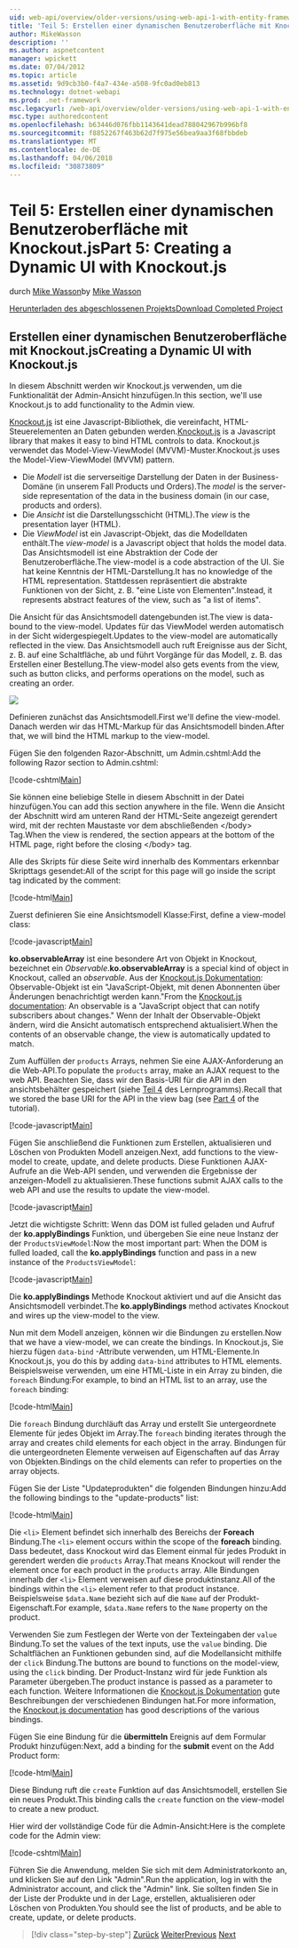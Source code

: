 ```yaml
---
uid: web-api/overview/older-versions/using-web-api-1-with-entity-framework-5/using-web-api-with-entity-framework-part-5
title: 'Teil 5: Erstellen einer dynamischen Benutzeroberfläche mit Knockout.js | Microsoft Docs'
author: MikeWasson
description: ''
ms.author: aspnetcontent
manager: wpickett
ms.date: 07/04/2012
ms.topic: article
ms.assetid: 9d9cb3b0-f4a7-434e-a508-9fc0ad0eb813
ms.technology: dotnet-webapi
ms.prod: .net-framework
msc.legacyurl: /web-api/overview/older-versions/using-web-api-1-with-entity-framework-5/using-web-api-with-entity-framework-part-5
msc.type: authoredcontent
ms.openlocfilehash: b63446d076fbb1143641dead788042967b996bf8
ms.sourcegitcommit: f8852267f463b62d7f975e56bea9aa3f68fbbdeb
ms.translationtype: MT
ms.contentlocale: de-DE
ms.lasthandoff: 04/06/2018
ms.locfileid: "30873809"
---
```

<a name="part-5-creating-a-dynamic-ui-with-knockoutjs"></a><span data-ttu-id="574f1-102">Teil 5: Erstellen einer dynamischen Benutzeroberfläche mit Knockout.js</span><span class="sxs-lookup"><span data-stu-id="574f1-102">Part 5: Creating a Dynamic UI with Knockout.js</span></span>
====================
<span data-ttu-id="574f1-103">durch [Mike Wasson](https://github.com/MikeWasson)</span><span class="sxs-lookup"><span data-stu-id="574f1-103">by [Mike Wasson](https://github.com/MikeWasson)</span></span>

[<span data-ttu-id="574f1-104">Herunterladen des abgeschlossenen Projekts</span><span class="sxs-lookup"><span data-stu-id="574f1-104">Download Completed Project</span></span>](http://code.msdn.microsoft.com/ASP-NET-Web-API-with-afa30545)

## <a name="creating-a-dynamic-ui-with-knockoutjs"></a><span data-ttu-id="574f1-105">Erstellen einer dynamischen Benutzeroberfläche mit Knockout.js</span><span class="sxs-lookup"><span data-stu-id="574f1-105">Creating a Dynamic UI with Knockout.js</span></span>

<span data-ttu-id="574f1-106">In diesem Abschnitt werden wir Knockout.js verwenden, um die Funktionalität der Admin-Ansicht hinzufügen.</span><span class="sxs-lookup"><span data-stu-id="574f1-106">In this section, we'll use Knockout.js to add functionality to the Admin view.</span></span>

<span data-ttu-id="574f1-107">[Knockout.js](http://knockoutjs.com/) ist eine Javascript-Bibliothek, die vereinfacht, HTML-Steuerelementen an Daten gebunden werden.</span><span class="sxs-lookup"><span data-stu-id="574f1-107">[Knockout.js](http://knockoutjs.com/) is a Javascript library that makes it easy to bind HTML controls to data.</span></span> <span data-ttu-id="574f1-108">Knockout.js verwendet das Model-View-ViewModel (MVVM)-Muster.</span><span class="sxs-lookup"><span data-stu-id="574f1-108">Knockout.js uses the Model-View-ViewModel (MVVM) pattern.</span></span>

- <span data-ttu-id="574f1-109">Die *Modell* ist die serverseitige Darstellung der Daten in der Business-Domäne (in unserem Fall Products und Orders).</span><span class="sxs-lookup"><span data-stu-id="574f1-109">The *model* is the server-side representation of the data in the business domain (in our case, products and orders).</span></span>
- <span data-ttu-id="574f1-110">Die *Ansicht* ist die Darstellungsschicht (HTML).</span><span class="sxs-lookup"><span data-stu-id="574f1-110">The *view* is the presentation layer (HTML).</span></span>
- <span data-ttu-id="574f1-111">Die *ViewModel* ist ein Javascript-Objekt, das die Modelldaten enthält.</span><span class="sxs-lookup"><span data-stu-id="574f1-111">The *view-model* is a Javascript object that holds the model data.</span></span> <span data-ttu-id="574f1-112">Das Ansichtsmodell ist eine Abstraktion der Code der Benutzeroberfläche.</span><span class="sxs-lookup"><span data-stu-id="574f1-112">The view-model is a code abstraction of the UI.</span></span> <span data-ttu-id="574f1-113">Sie hat keine Kenntnis der HTML-Darstellung.</span><span class="sxs-lookup"><span data-stu-id="574f1-113">It has no knowledge of the HTML representation.</span></span> <span data-ttu-id="574f1-114">Stattdessen repräsentiert die abstrakte Funktionen von der Sicht, z. B. "eine Liste von Elementen".</span><span class="sxs-lookup"><span data-stu-id="574f1-114">Instead, it represents abstract features of the view, such as "a list of items".</span></span>

<span data-ttu-id="574f1-115">Die Ansicht für das Ansichtsmodell datengebunden ist.</span><span class="sxs-lookup"><span data-stu-id="574f1-115">The view is data-bound to the view-model.</span></span> <span data-ttu-id="574f1-116">Updates für das ViewModel werden automatisch in der Sicht widergespiegelt.</span><span class="sxs-lookup"><span data-stu-id="574f1-116">Updates to the view-model are automatically reflected in the view.</span></span> <span data-ttu-id="574f1-117">Das Ansichtsmodell auch ruft Ereignisse aus der Sicht, z. B. auf eine Schaltfläche, ab und führt Vorgänge für das Modell, z. B. das Erstellen einer Bestellung.</span><span class="sxs-lookup"><span data-stu-id="574f1-117">The view-model also gets events from the view, such as button clicks, and performs operations on the model, such as creating an order.</span></span>

![](using-web-api-with-entity-framework-part-5/_static/image1.png)

<span data-ttu-id="574f1-118">Definieren zunächst das Ansichtsmodell.</span><span class="sxs-lookup"><span data-stu-id="574f1-118">First we'll define the view-model.</span></span> <span data-ttu-id="574f1-119">Danach werden wir das HTML-Markup für das Ansichtsmodell binden.</span><span class="sxs-lookup"><span data-stu-id="574f1-119">After that, we will bind the HTML markup to the view-model.</span></span>

<span data-ttu-id="574f1-120">Fügen Sie den folgenden Razor-Abschnitt, um Admin.cshtml:</span><span class="sxs-lookup"><span data-stu-id="574f1-120">Add the following Razor section to Admin.cshtml:</span></span>

[!code-cshtml[Main](using-web-api-with-entity-framework-part-5/samples/sample1.cshtml)]

<span data-ttu-id="574f1-121">Sie können eine beliebige Stelle in diesem Abschnitt in der Datei hinzufügen.</span><span class="sxs-lookup"><span data-stu-id="574f1-121">You can add this section anywhere in the file.</span></span> <span data-ttu-id="574f1-122">Wenn die Ansicht der Abschnitt wird am unteren Rand der HTML-Seite angezeigt gerendert wird, mit der rechten Maustaste vor dem abschließenden &lt;/body&gt; Tag.</span><span class="sxs-lookup"><span data-stu-id="574f1-122">When the view is rendered, the section appears at the bottom of the HTML page, right before the closing &lt;/body&gt; tag.</span></span>

<span data-ttu-id="574f1-123">Alle des Skripts für diese Seite wird innerhalb des Kommentars erkennbar Skripttags gesendet:</span><span class="sxs-lookup"><span data-stu-id="574f1-123">All of the script for this page will go inside the script tag indicated by the comment:</span></span>

[!code-html[Main](using-web-api-with-entity-framework-part-5/samples/sample2.html)]

<span data-ttu-id="574f1-124">Zuerst definieren Sie eine Ansichtsmodell Klasse:</span><span class="sxs-lookup"><span data-stu-id="574f1-124">First, define a view-model class:</span></span>

[!code-javascript[Main](using-web-api-with-entity-framework-part-5/samples/sample3.js)]

<span data-ttu-id="574f1-125">**ko.observableArray** ist eine besondere Art von Objekt in Knockout, bezeichnet ein *Observable*.</span><span class="sxs-lookup"><span data-stu-id="574f1-125">**ko.observableArray** is a special kind of object in Knockout, called an *observable*.</span></span> <span data-ttu-id="574f1-126">Aus der [Knockout.js Dokumentation](http://knockoutjs.com/documentation/observables.html): Observable-Objekt ist ein "JavaScript-Objekt, mit denen Abonnenten über Änderungen benachrichtigt werden kann."</span><span class="sxs-lookup"><span data-stu-id="574f1-126">From the [Knockout.js documentation](http://knockoutjs.com/documentation/observables.html): An observable is a "JavaScript object that can notify subscribers about changes."</span></span> <span data-ttu-id="574f1-127">Wenn der Inhalt der Observable-Objekt ändern, wird die Ansicht automatisch entsprechend aktualisiert.</span><span class="sxs-lookup"><span data-stu-id="574f1-127">When the contents of an observable change, the view is automatically updated to match.</span></span>

<span data-ttu-id="574f1-128">Zum Auffüllen der `products` Arrays, nehmen Sie eine AJAX-Anforderung an die Web-API.</span><span class="sxs-lookup"><span data-stu-id="574f1-128">To populate the `products` array, make an AJAX request to the web API.</span></span> <span data-ttu-id="574f1-129">Beachten Sie, dass wir den Basis-URI für die API in den ansichtsbehälter gespeichert (siehe [Teil 4](using-web-api-with-entity-framework-part-4.md) des Lernprogramms).</span><span class="sxs-lookup"><span data-stu-id="574f1-129">Recall that we stored the base URI for the API in the view bag (see [Part 4](using-web-api-with-entity-framework-part-4.md) of the tutorial).</span></span>

[!code-javascript[Main](using-web-api-with-entity-framework-part-5/samples/sample4.js?highlight=5)]

<span data-ttu-id="574f1-130">Fügen Sie anschließend die Funktionen zum Erstellen, aktualisieren und Löschen von Produkten Modell anzeigen.</span><span class="sxs-lookup"><span data-stu-id="574f1-130">Next, add functions to the view-model to create, update, and delete products.</span></span> <span data-ttu-id="574f1-131">Diese Funktionen AJAX-Aufrufe an die Web-API senden, und verwenden die Ergebnisse der anzeigen-Modell zu aktualisieren.</span><span class="sxs-lookup"><span data-stu-id="574f1-131">These functions submit AJAX calls to the web API and use the results to update the view-model.</span></span>

[!code-javascript[Main](using-web-api-with-entity-framework-part-5/samples/sample5.js?highlight=7)]

<span data-ttu-id="574f1-132">Jetzt die wichtigste Schritt: Wenn das DOM ist fulled geladen und Aufruf der **ko.applyBindings** Funktion, und übergeben Sie eine neue Instanz der der `ProductsViewModel`:</span><span class="sxs-lookup"><span data-stu-id="574f1-132">Now the most important part: When the DOM is fulled loaded, call the **ko.applyBindings** function and pass in a new instance of the `ProductsViewModel`:</span></span>

[!code-javascript[Main](using-web-api-with-entity-framework-part-5/samples/sample6.js)]

<span data-ttu-id="574f1-133">Die **ko.applyBindings** Methode Knockout aktiviert und auf die Ansicht das Ansichtsmodell verbindet.</span><span class="sxs-lookup"><span data-stu-id="574f1-133">The **ko.applyBindings** method activates Knockout and wires up the view-model to the view.</span></span>

<span data-ttu-id="574f1-134">Nun mit dem Modell anzeigen, können wir die Bindungen zu erstellen.</span><span class="sxs-lookup"><span data-stu-id="574f1-134">Now that we have a view-model, we can create the bindings.</span></span> <span data-ttu-id="574f1-135">In Knockout.js, Sie hierzu fügen `data-bind` -Attribute verwenden, um HTML-Elemente.</span><span class="sxs-lookup"><span data-stu-id="574f1-135">In Knockout.js, you do this by adding `data-bind` attributes to HTML elements.</span></span> <span data-ttu-id="574f1-136">Beispielsweise verwenden, um eine HTML-Liste in ein Array zu binden, die `foreach` Bindung:</span><span class="sxs-lookup"><span data-stu-id="574f1-136">For example, to bind an HTML list to an array, use the `foreach` binding:</span></span>

[!code-html[Main](using-web-api-with-entity-framework-part-5/samples/sample7.html?highlight=1)]

<span data-ttu-id="574f1-137">Die `foreach` Bindung durchläuft das Array und erstellt Sie untergeordnete Elemente für jedes Objekt im Array.</span><span class="sxs-lookup"><span data-stu-id="574f1-137">The `foreach` binding iterates through the array and creates child elements for each object in the array.</span></span> <span data-ttu-id="574f1-138">Bindungen für die untergeordneten Elemente verweisen auf Eigenschaften auf das Array von Objekten.</span><span class="sxs-lookup"><span data-stu-id="574f1-138">Bindings on the child elements can refer to properties on the array objects.</span></span>

<span data-ttu-id="574f1-139">Fügen Sie der Liste "Updateprodukten" die folgenden Bindungen hinzu:</span><span class="sxs-lookup"><span data-stu-id="574f1-139">Add the following bindings to the "update-products" list:</span></span>

[!code-html[Main](using-web-api-with-entity-framework-part-5/samples/sample8.html)]

<span data-ttu-id="574f1-140">Die `<li>` Element befindet sich innerhalb des Bereichs der **Foreach** Bindung.</span><span class="sxs-lookup"><span data-stu-id="574f1-140">The `<li>` element occurs within the scope of the **foreach** binding.</span></span> <span data-ttu-id="574f1-141">Dass bedeutet, dass Knockout wird das Element einmal für jedes Produkt in gerendert werden die `products` Array.</span><span class="sxs-lookup"><span data-stu-id="574f1-141">That means Knockout will render the element once for each product in the `products` array.</span></span> <span data-ttu-id="574f1-142">Alle Bindungen innerhalb der `<li>` Element verweisen auf diese produktinstanz.</span><span class="sxs-lookup"><span data-stu-id="574f1-142">All of the bindings within the `<li>` element refer to that product instance.</span></span> <span data-ttu-id="574f1-143">Beispielsweise `$data.Name` bezieht sich auf die `Name` auf der Produkt-Eigenschaft.</span><span class="sxs-lookup"><span data-stu-id="574f1-143">For example, `$data.Name` refers to the `Name` property on the product.</span></span>

<span data-ttu-id="574f1-144">Verwenden Sie zum Festlegen der Werte von der Texteingaben der `value` Bindung.</span><span class="sxs-lookup"><span data-stu-id="574f1-144">To set the values of the text inputs, use the `value` binding.</span></span> <span data-ttu-id="574f1-145">Die Schaltflächen an Funktionen gebunden sind, auf die Modellansicht mithilfe der `click` Bindung.</span><span class="sxs-lookup"><span data-stu-id="574f1-145">The buttons are bound to functions on the model-view, using the `click` binding.</span></span> <span data-ttu-id="574f1-146">Der Product-Instanz wird für jede Funktion als Parameter übergeben.</span><span class="sxs-lookup"><span data-stu-id="574f1-146">The product instance is passed as a parameter to each function.</span></span> <span data-ttu-id="574f1-147">Weitere Informationen die [Knockout.js Dokumentation](http://knockoutjs.com/documentation/observables.html) gute Beschreibungen der verschiedenen Bindungen hat.</span><span class="sxs-lookup"><span data-stu-id="574f1-147">For more information, the [Knockout.js documentation](http://knockoutjs.com/documentation/observables.html) has good descriptions of the various bindings.</span></span>

<span data-ttu-id="574f1-148">Fügen Sie eine Bindung für die **übermitteln** Ereignis auf dem Formular Produkt hinzufügen:</span><span class="sxs-lookup"><span data-stu-id="574f1-148">Next, add a binding for the **submit** event on the Add Product form:</span></span>

[!code-html[Main](using-web-api-with-entity-framework-part-5/samples/sample9.html)]

<span data-ttu-id="574f1-149">Diese Bindung ruft die `create` Funktion auf das Ansichtsmodell, erstellen Sie ein neues Produkt.</span><span class="sxs-lookup"><span data-stu-id="574f1-149">This binding calls the `create` function on the view-model to create a new product.</span></span>

<span data-ttu-id="574f1-150">Hier wird der vollständige Code für die Admin-Ansicht:</span><span class="sxs-lookup"><span data-stu-id="574f1-150">Here is the complete code for the Admin view:</span></span>

[!code-cshtml[Main](using-web-api-with-entity-framework-part-5/samples/sample10.cshtml)]

<span data-ttu-id="574f1-151">Führen Sie die Anwendung, melden Sie sich mit dem Administratorkonto an, und klicken Sie auf den Link "Admin".</span><span class="sxs-lookup"><span data-stu-id="574f1-151">Run the application, log in with the Administrator account, and click the "Admin" link.</span></span> <span data-ttu-id="574f1-152">Sie sollten finden Sie in der Liste der Produkte und in der Lage, erstellen, aktualisieren oder Löschen von Produkten.</span><span class="sxs-lookup"><span data-stu-id="574f1-152">You should see the list of products, and be able to create, update, or delete products.</span></span>

> [!div class="step-by-step"]
> <span data-ttu-id="574f1-153">[Zurück](using-web-api-with-entity-framework-part-4.md)
> [Weiter](using-web-api-with-entity-framework-part-6.md)</span><span class="sxs-lookup"><span data-stu-id="574f1-153">[Previous](using-web-api-with-entity-framework-part-4.md)
[Next](using-web-api-with-entity-framework-part-6.md)</span></span>
